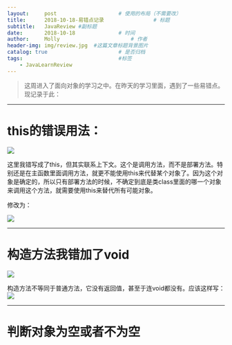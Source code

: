 ```yaml
---
layout:     post   				    # 使用的布局（不需要改）
title:      2018-10-18-易错点记录 				# 标题
subtitle:   JavaReview #副标题
date:       2018-10-18 				# 时间
author:     Molly 						# 作者
header-img: img/review.jpg 	#这篇文章标题背景图片
catalog: true 						# 是否归档
tags:								#标签
    - JavaLearnReview
---
```


>这周进入了面向对象的学习之中。在昨天的学习里面，遇到了一些易错点。现记录于此：
---

# this的错误用法：

![](https://i.loli.net/2018/10/18/5bc7d6b1cbfe5.png)

这里我错写成了this，但其实联系上下文。这个是调用方法，而不是部署方法。特别还是在主函数里面调用方法，就更不能使用this来代替某个对象了。因为这个对象是确定的，所以只有部署方法的时候，不确定到底是类class里面的哪一个对象来调用这个方法，就需要使用this来替代所有可能对象。

修改为：

![](https://i.loli.net/2018/10/18/5bc7d77dd70e6.png)

---

# 构造方法我错加了void
![](https://i.loli.net/2018/10/18/5bc7dd40a589e.png)

构造方法不等同于普通方法，它没有返回值，甚至于连void都没有。应该这样写：
![](https://i.loli.net/2018/10/18/5bc7dd7231d25.png)

---
# 判断对象为空或者不为空
